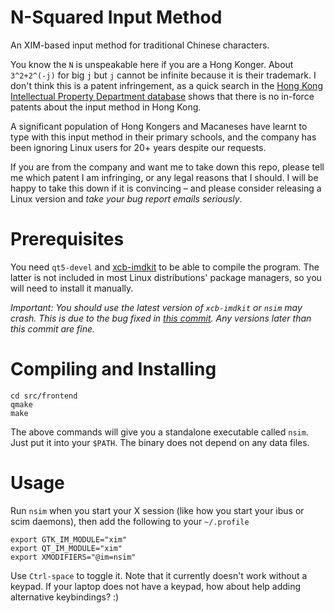 # N-Squared Input Method

An XIM-based input method for traditional Chinese characters. 

You know the `N` is unspeakable here if you are a Hong Konger. About
`3^2+2^(-j)` for big `j` but `j` cannot be infinite because it is their
trademark. I don't think this is
a patent infringement, as a quick search in the
[Hong Kong Intellectual Property Department database](https://esearch.ipd.gov.hk/nis-pos-view/pt#/quicksearch)
shows that there is no in-force patents about the input method in Hong Kong.

A significant population of Hong Kongers and Macaneses
have learnt to type with this input method in their primary
schools, and the company has been ignoring Linux users for 20+
years despite our requests.

If you are from the company and want me to take down this repo, please tell me
which patent I am infringing, or any legal reasons that I should. I will be
happy to take this down if it is convincing – and please consider releasing a
Linux version and *take your bug report emails seriously*.


# Prerequisites

You need `qt5-devel` and [xcb-imdkit](https://gitlab.com/fcitx/xcb-imdkit)
to be able to compile the program. The latter is not included in most Linux
distributions' package managers, so you will need to install it manually.

*Important: You should use the latest version of `xcb-imdkit` or `nsim` may
crash. This is due to the bug fixed in [this commit](https://gitlab.com/fcitx/xcb-imdkit/commit/4a04ba78c51fba58594e22997bff252590083597). Any versions later than this commit are fine.*

# Compiling and Installing

```
cd src/frontend
qmake
make
```

The above commands will give you a standalone executable called `nsim`. Just put
it into your `$PATH`. The binary does not depend on any data files.


# Usage

Run `nsim` when you start your X session (like how you start your ibus or scim daemons),
then add the following to your `~/.profile`

```
export GTK_IM_MODULE="xim"
export QT_IM_MODULE="xim"
export XMODIFIERS="@im=nsim"
```

Use `Ctrl-space` to toggle it. Note that it currently doesn't work without a keypad.
If your laptop does not have a keypad, how about help adding alternative keybindings? :)

